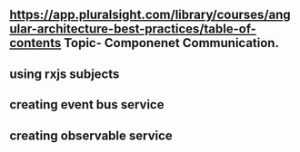 https://app.pluralsight.com/library/courses/angular-architecture-best-practices/table-of-contents
Topic- Componenet Communication.
--------------------------------

## using rxjs subjects
## creating event bus service
## creating observable service
